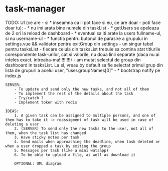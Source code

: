 # task-manager

TODO: 
	UI (ce are - si * inseamna ca il pot face si eu, ce are doar - poti face doar tu):
		- * nu imi arata bine numele din taskList
		- * getUsers se apeleaza de 2 ori la reload de dashboard
		- * eventual sa iti arate la users fullname-ul, si nu username-ul
		- * functia pentru butonul de parasire a grupului in settings.vue && validator pentru exitGroup din settings
		- un singur tabel pentru tasksList
		- fiecare celula din tasksList trebuie sa contina atat titlurile corespondente task-urilor, cat si valorile, nu doua linii separate (daca nu ai inteles exact, intreaba-ma!!!!!!!!!)
		- am mutat selectul de group din dashboard in tasksList. La el, vreau by default sa fie selectat primul grup din lista de grupuri a acelui user, "user.groupNames[0]"
		- * bootstrap notify pe index.js

	SERVER:
		- To update and send only the new tasks, and not all of them
		- To implement the rest of the details about the task
		- Try/catch ?
		- Implement token with redis

	IDEAS:
        1. A given task can be assigned to multiple persons, and one of them has to take it -> reassigment of task will be used in case of deleting a user
		2. (SERVER) To send only the new tasks to the user, not all of them, when the task list has changed
        3. Have sticky notes per task
        4. Send mails when approaching the deadline, when task deleted or when a user dropped a task by exiting the group
		5. Messages per task (like a mini watsapp)
		6. To be able to upload a file, as well as download it

		OPTIONAL: UML diagram
